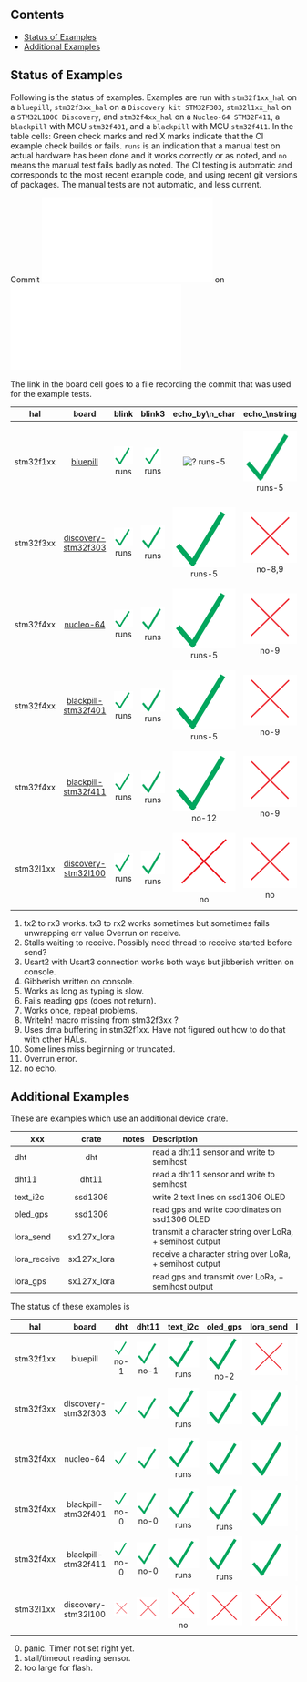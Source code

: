 
##  Contents
- [Status of Examples](#status-of-examples)
- [Additional Examples](#additional-examples)


## Status of Examples

Following is the status of examples. Examples are run with `stm32f1xx_hal` on a `bluepill`,
`stm32f3xx_hal` on a `Discovery kit STM32F303`, `stm32l1xx_hal` on a `STM32L100C Discovery`, 
and `stm32f4xx_hal` on a `Nucleo-64 STM32F411`, a `blackpill` with MCU `stm32f401`, 
and a `blackpill` with MCU `stm32f411`.
In the table cells: 
Green check marks and red X marks indicate that the CI example check builds or fails.
`runs` is an indication that a manual test on actual hardware has been done and it works correctly or as noted, and 
`no` means the manual test fails badly as noted. The CI testing is automatic and corresponds to the most recent
example code, and using recent git versions of packages. The manual tests are not automatic, and less current.

Commit <embed src=examplesStatus/bluepill/COMMIT> on <embed src=examplesStatus/bluepill/DATE.STAMP> 

The link in the board cell goes to a file recording the commit that was used for the example tests.

|    hal    |                        board                                      |                     blink                               |                         blink3                          |                         echo_by\n_char                            |                  echo_\nstring                                   |                           serial\n_char                          |                           serial_\nstring                        |                              gps_rw_\nby_char                        |                       gps_rw                               |                      temperature                           |
|:---------:|:--------------------:|:-----:|:------:|:------------:|:-----------:|:-----------:|:-------------:|:--------------:|:------:|:--------------:|
| stm32f1xx | [bluepill](examplesStatus/bluepill/COMMIT)                        |<img src="examplesStatus/bluepill/blink.png" width="50" /> runs             |<img src="examplesStatus/bluepill/blink3.png" width="30" /> runs            |<img src="examplesStatus/bluepill/echo_by_charx.png" width="30" alt="?" /> runs-5            |![?](examplesStatus/bluepill/echo_string.png) runs-5            |![?](examplesStatus/bluepill/serial_char.png) runs-1            |![?](examplesStatus/bluepill/serial_string.png) no-2            |![?](examplesStatus/bluepill/gps_rw_by_char.png) runs               |![?](examplesStatus/bluepill/gps_rw.png) runs               |![?](examplesStatus/bluepill/temperature.png) runs          |      
| stm32f3xx | [discovery-stm32f303](examplesStatus/discovery-stm32f303/COMMIT)  |![?](examplesStatus/discovery-stm32f303/blink.png) runs  |![?](examplesStatus/discovery-stm32f303/blink3.png) runs |![?](examplesStatus/discovery-stm32f303/echo_by_char.png) runs-5 |![?](examplesStatus/discovery-stm32f303/echo_string.png) no-8,9 |![?](examplesStatus/discovery-stm32f303/serial_char.png) runs-1 |![?](examplesStatus/discovery-stm32f303/serial_string.png) no-9 |![?](examplesStatus/discovery-stm32f303/gps_rw_by_char.png) runs    |![?](examplesStatus/discovery-stm32f303/gps_rw.png) runs-10 | ![?](examplesStatus/discovery-stm32f303/temperature.png)   |
| stm32f4xx | [nucleo-64](examplesStatus/nucleo-64/COMMIT) 	                |![?](examplesStatus/nucleo-64/blink.png) runs            |![?](examplesStatus/nucleo-64/blink3.png) runs           |![?](examplesStatus/nucleo-64/echo_by_char.png) runs-5           |![?](examplesStatus/nucleo-64/echo_string.png) no-9             |![?](examplesStatus/nucleo-64/serial_char.png) no-2             |![?](examplesStatus/nucleo-64/serial_string.png) no-9           |![?](examplesStatus/nucleo-64/gps_rw_by_char.png) no-6              |![?](examplesStatus/nucleo-64/gps_rw.png) no-6              |![?](examplesStatus/nucleo-64/temperature.png)              |
| stm32f4xx | [blackpill-stm32f401](examplesStatus/blackpill-stm32f401/COMMIT)  |![?](examplesStatus/blackpill-stm32f401/blink.png) runs  |![?](examplesStatus/blackpill-stm32f401/blink3.png) runs |![?](examplesStatus/blackpill-stm32f401/echo_by_char.png) runs-5 |![?](examplesStatus/blackpill-stm32f401/echo_string.png) no-9   |![?](examplesStatus/blackpill-stm32f401/serial_char.png) runs   |![?](examplesStatus/blackpill-stm32f401/serial_string.png) no-9 |![?](examplesStatus/blackpill-stm32f401/gps_rw_by_char.png) runs-10 |![?](examplesStatus/blackpill-stm32f401/gps_rw.png) runs-10 |![?](examplesStatus/blackpill-stm32f401/temperature.png)    |
| stm32f4xx | [blackpill-stm32f411](examplesStatus/blackpill-stm32f411/COMMIT)  |![?](examplesStatus/blackpill-stm32f411/blink.png) runs  |![?](examplesStatus/blackpill-stm32f411/blink3.png) runs |![?](examplesStatus/blackpill-stm32f411/echo_by_char.png) no-12  |![?](examplesStatus/blackpill-stm32f411/echo_string.png) no-9   |![?](examplesStatus/blackpill-stm32f411/serial_char.png) runs   |![?](examplesStatus/blackpill-stm32f411/serial_string.png) no-9 |![?](examplesStatus/blackpill-stm32f411/gps_rw_by_char.png) runs    |![?](examplesStatus/blackpill-stm32f411/gps_rw.png) runs    |![?](examplesStatus/blackpill-stm32f411/temperature.png)    |
| stm32l1xx | [discovery-stm32l100](examplesStatus/discovery-stm32l100/COMMIT)  |![?](examplesStatus/discovery-stm32l100/blink.png) runs  |![?](examplesStatus/discovery-stm32l100/blink3.png) runs |![?](examplesStatus/discovery-stm32l100/echo_by_char.png) no     |![?](examplesStatus/discovery-stm32l100/echo_string.png) no     |![?](examplesStatus/discovery-stm32l100/serial_char.png) no     |![?](examplesStatus/discovery-stm32l100/serial_string.png) no   |![?](examplesStatus/discovery-stm32l100/gps_rw_by_char.png) no      |![?](examplesStatus/discovery-stm32l100/gps_rw.png) no      |![?](examplesStatus/discovery-stm32l100/temperature.png)    |


1.  tx2 to rx3 works. tx3 to rx2 works sometimes but sometimes fails unwrapping err value Overrun on receive.
2.  Stalls waiting to receive. Possibly need thread to receive started before send?
3.  Usart2 with Usart3 connection works both ways but jibberish written on console.
4.  Gibberish written on console.
5.  Works as long as typing is slow.
6.  Fails reading gps (does not return). 
7.  Works once, repeat problems.
8.  Writeln! macro missing from stm32f3xx ?
9.  Uses dma buffering in stm32f1xx. Have not figured out how to do that with other HALs.
10. Some lines miss beginning or truncated.
11. Overrun error.
12. no echo.

## Additional Examples

These are examples which use an additional device crate.

| xxx          |    crate    | notes |   Description                                              |
| ------------ |:-----------:|:-----:|:---------------------------------------------------------- |
| dht          | dht         |       | read a dht11 sensor and write to semihost                  |
| dht11        | dht11       |       | read a dht11 sensor and write to semihost                  |
| text_i2c     | ssd1306     |       | write 2 text lines on ssd1306 OLED                         |
| oled_gps     | ssd1306     |       | read gps and write coordinates on ssd1306 OLED             |
| lora_send    | sx127x_lora |       | transmit a character string over LoRa,  + semihost output  |
| lora_receive | sx127x_lora |       | receive  a character string over LoRa,  + semihost output  |
| lora_gps     | sx127x_lora |       | read gps and transmit over LoRa,  + semihost output        |

The status of these examples is

|    hal    |         board        |                      dht                              |                    dht11                                |                     text_i2c                               |                        oled_gps                              |                        lora_send                      |                     lora_receive                         |                   lora_gps                           |
|:---------:|:--------------------:|:-----:|:-----:|:--------:|:--------:|:---------:|:------------:|:--------:|
| stm32f1xx | bluepill             |![?](examplesStatus/bluepill/dht.png)            no-1  |![?](examplesStatus/bluepill/dht11.png)            no-1  |![?](examplesStatus/bluepill/text_i2c.png)            runs   |![?](examplesStatus/bluepill/oled_gps.png)            no-2   |![?](examplesStatus/bluepill/lora_send.png)            |![?](examplesStatus/bluepill/lora_receive.png)            |![?](examplesStatus/bluepill/lora_gps.png)            |
| stm32f3xx | discovery-stm32f303  |![?](examplesStatus/discovery-stm32f303/dht.png)       |![?](examplesStatus/discovery-stm32f303/dht11.png)       |![?](examplesStatus/discovery-stm32f303/text_i2c.png) runs   |![?](examplesStatus/discovery-stm32f303/oled_gps.png)        |![?](examplesStatus/discovery-stm32f303/lora_send.png) |![?](examplesStatus/discovery-stm32f303/lora_receive.png) |![?](examplesStatus/discovery-stm32f303/lora_gps.png) |
| stm32f4xx | nucleo-64 	   |![?](examplesStatus/nucleo-64/dht.png)                 |![?](examplesStatus/nucleo-64/dht11.png)                 |![?](examplesStatus/nucleo-64/text_i2c.png)           runs   |![?](examplesStatus/nucleo-64/oled_gps.png)                  |![?](examplesStatus/nucleo-64/lora_send.png)           |![?](examplesStatus/nucleo-64/lora_receive.png)           |![?](examplesStatus/nucleo-64/lora_gps.png)           |
| stm32f4xx | blackpill-stm32f401  |![?](examplesStatus/blackpill-stm32f401/dht.png) no-0  |![?](examplesStatus/blackpill-stm32f401/dht11.png) no-0  |![?](examplesStatus/blackpill-stm32f401/text_i2c.png) runs   |![?](examplesStatus/blackpill-stm32f401/oled_gps.png) runs   |![?](examplesStatus/blackpill-stm32f401/lora_send.png) |![?](examplesStatus/blackpill-stm32f401/lora_receive.png) |![?](examplesStatus/blackpill-stm32f401/lora_gps.png) |
| stm32f4xx | blackpill-stm32f411  |![?](examplesStatus/blackpill-stm32f411/dht.png) no-0  |![?](examplesStatus/blackpill-stm32f411/dht11.png) no-0  |![?](examplesStatus/blackpill-stm32f411/text_i2c.png) runs   |![?](examplesStatus/blackpill-stm32f411/oled_gps.png) runs   |![?](examplesStatus/blackpill-stm32f411/lora_send.png) |![?](examplesStatus/blackpill-stm32f411/lora_receive.png) |![?](examplesStatus/blackpill-stm32f411/lora_gps.png) |
| stm32l1xx | discovery-stm32l100  |![?](examplesStatus/discovery-stm32l100/dht.png)       |![?](examplesStatus/discovery-stm32l100/dht11.png)       |![?](examplesStatus/discovery-stm32l100/text_i2c.png) no     |![?](examplesStatus/discovery-stm32l100/oled_gps.png)        |![?](examplesStatus/discovery-stm32l100/lora_send.png) |![?](examplesStatus/discovery-stm32l100/lora_receive.png) |![?](examplesStatus/discovery-stm32l100/lora_gps.png) |

0. panic. Timer not set right yet.
1. stall/timeout reading sensor.
2. too large for flash.

